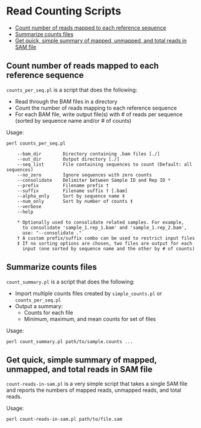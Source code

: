 # Read Counting Scripts

<!-- MarkdownTOC -->

- [Count number of reads mapped to each reference sequence](#count-number-of-reads-mapped-to-each-reference-sequence)
- [Summarize counts files](#summarize-counts-files)
- [Get quick, simple summary of mapped, unmapped, and total reads in SAM file](#get-quick-simple-summary-of-mapped-unmapped-and-total-reads-in-sam-file)

<!-- /MarkdownTOC -->

## Count number of reads mapped to each reference sequence

`counts_per_seq.pl` is a script that does the following: 

- Read through the BAM files in a directory
- Count the number of reads mapping to each reference sequence
- For each BAM file, write output file(s) with # of reads per sequence (sorted by sequence name and/or # of counts)

Usage:

    perl counts_per_seq.pl

        --bam_dir        Directory containing .bam files [./]
        --out_dir        Output directory [./]
        --seq_list       File containing sequences to count (Default: all sequences)
        --no_zero        Ignore sequences with zero counts
        --consolidate    Delimiter between Sample ID and Rep ID *
        --prefix         Filename prefix †
        --suffix         Filename suffix † [.bam]
        --alpha_only     Sort by sequence name ‡
        --num_only       Sort by number of counts ‡
        --verbose
        --help

        * Optionally used to consolidate related samples. For example,
          to consolidate 'sample_1.rep_1.bam' and 'sample_1.rep_2.bam',
          use: "--consolidate ."
        † A custom prefix/suffix combo can be used to restrict input files
        ‡ If no sorting options are chosen, two files are output for each
          input (one sorted by sequence name and the other by # of counts)

## Summarize counts files

`count_summary.pl` is a script that does the following:

- Import multiple counts files created by `simple_counts.pl` or `counts_per_seq.pl`
- Output a summary:
    - Counts for each file
    - Minimum, maximum, and mean counts for set of files

Usage:

    perl count_summary.pl path/to/sample.counts ...

## Get quick, simple summary of mapped, unmapped, and total reads in SAM file

`count-reads-in-sam.pl` is a very simple script that takes a single SAM file and reports the numbers of mapped reads, unmapped reads, and total reads.

Usage:

    perl count-reads-in-sam.pl path/to/file.sam

